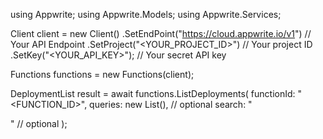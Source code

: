 using Appwrite;
using Appwrite.Models;
using Appwrite.Services;

Client client = new Client()
    .SetEndPoint("https://cloud.appwrite.io/v1") // Your API Endpoint
    .SetProject("&lt;YOUR_PROJECT_ID&gt;") // Your project ID
    .SetKey("&lt;YOUR_API_KEY&gt;"); // Your secret API key

Functions functions = new Functions(client);

DeploymentList result = await functions.ListDeployments(
    functionId: "<FUNCTION_ID>",
    queries: new List<string>(), // optional
    search: "<SEARCH>" // optional
);